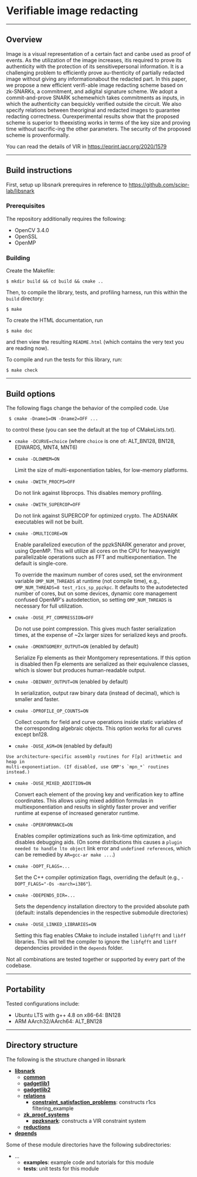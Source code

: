 Verifiable image redacting
================================================================================
--------------------------------------------------------------------------------
Overview
--------------------------------------------------------------------------------

Image is a visual representation of a certain fact and canbe used as proof of events. As the utilization of the image increases, itis required to prove its authenticity with the protection of its sensitivepersonal information. It is a challenging problem to efficiently prove au-thenticity of partially redacted image without giving any informationabout the redacted part. In this paper, we propose a new efficient verifi-able image redacting scheme based on zk-SNARKs, a commitment, and adigital signature scheme. We adopt a commit-and-prove SNARK schemewhich takes commitments as inputs, in which the authenticity can bequickly verified outside the circuit. We also specify relations between theoriginal and redacted images to guarantee redacting correctness. Ourexperimental results show that the proposed scheme is superior to theexisting works in terms of the key size and proving time without sacrific-ing the other parameters. The security of the proposed scheme is provenformally.

You can read the details of VIR in https://eprint.iacr.org/2020/1579


--------------------------------------------------------------------------------
Build instructions
--------------------------------------------------------------------------------

First, setup up libsnark prerequires in reference to https://github.com/scipr-lab/libsnark

### Prerequisites

The repository additionally requires the following:

- OpenCV 3.4.0
- OpenSSL
- OpenMP

### Building

Create the Makefile:

    $ mkdir build && cd build && cmake ..

Then, to compile the library, tests, and profiling harness, run this within the `build` directory:

    $ make

To create the HTML documentation, run

    $ make doc

and then view the resulting `README.html` (which contains the very text you are reading now).

To compile and run the tests for this library, run:

    $ make check

--------------------------------------------------------------------------------
Build options
--------------------------------------------------------------------------------

The following flags change the behavior of the compiled code. Use

     $ cmake -Dname1=ON -Dname2=OFF ...

to control these (you can see the default at the top of CMakeLists.txt).

*   `cmake -DCURVE=choice` (where `choice` is one of: ALT_BN128, BN128, EDWARDS, MNT4, MNT6)

*   `cmake -DLOWMEM=ON`

     Limit the size of multi-exponentiation tables, for low-memory platforms.

*   `cmake -DWITH_PROCPS=OFF`

     Do not link against libprocps. This disables memory profiling.

*   `cmake -DWITH_SUPERCOP=OFF`

     Do not link against SUPERCOP for optimized crypto. The ADSNARK executables will not be built.

*   `cmake -DMULTICORE=ON`

     Enable parallelized execution of the ppzkSNARK generator and prover, using OpenMP.
     This will utilize all cores on the CPU for heavyweight parallelizable operations such as
     FFT and multiexponentiation. The default is single-core.

     To override the maximum number of cores used, set the environment variable `OMP_NUM_THREADS`
     at runtime (not compile time), e.g., `OMP_NUM_THREADS=8 test_r1cs_sp_ppzkpc`. It defaults
     to the autodetected number of cores, but on some devices, dynamic core management confused
     OpenMP's autodetection, so setting `OMP_NUM_THREADS` is necessary for full utilization.

*   `cmake -DUSE_PT_COMPRESSION=OFF`

    Do not use point compression.
    This gives much faster serialization times, at the expense of ~2x larger
    sizes for serialized keys and proofs.

*   `cmake -DMONTGOMERY_OUTPUT=ON` (enabled by default)

    Serialize Fp elements as their Montgomery representations. If this
    option is disabled then Fp elements are serialized as their
    equivalence classes, which is slower but produces human-readable
    output.

*    `cmake -DBINARY_OUTPUT=ON` (enabled by default)

     In serialization, output raw binary data (instead of decimal), which is smaller and faster.

*   `cmake -DPROFILE_OP_COUNTS=ON`

    Collect counts for field and curve operations inside static variables
    of the corresponding algebraic objects. This option works for all
    curves except bn128.

*    `cmake -DUSE_ASM=ON` (enabled by default)

    Use architecture-specific assembly routines for F[p] arithmetic and heap in
    multi-exponentiation. (If disabled, use GMP's `mpn_*` routines instead.)

*   `cmake -DUSE_MIXED_ADDITION=ON`

    Convert each element of the proving key and verification key to
    affine coordinates. This allows using mixed addition formulas in
    multiexponentiation and results in slightly faster prover and
    verifier runtime at expense of increased generator runtime.

*   `cmake -DPERFORMANCE=ON`

    Enables compiler optimizations such as link-time optimization, and disables debugging aids.
    (On some distributions this causes a `plugin needed to handle lto object` link error and `undefined reference`s, which can be remedied by `AR=gcc-ar make ...`.)

*   `cmake -DOPT_FLAGS=...`

    Set the C++ compiler optimization flags, overriding the default (e.g., `-DOPT_FLAGS="-Os -march=i386"`).

*   `cmake -DDEPENDS_DIR=...`

    Sets the dependency installation directory to the provided absolute path (default: installs dependencies in the respective submodule directories)

*   `cmake -DUSE_LINKED_LIBRARIES=ON`

    Setting this flag enables CMake to include installed `libfqfft` and `libff` libraries. This will tell the compiler to ignore the `libfqfft` and `libff` dependencies provided in the `depends` folder.

Not all combinations are tested together or supported by every part of the codebase.


--------------------------------------------------------------------------------
Portability
--------------------------------------------------------------------------------

Tested configurations include:

* Ubuntu LTS with g++ 4.8 on x86-64: BN128
* ARM AArch32/AArch64: ALT_BN128

--------------------------------------------------------------------------------
Directory structure
--------------------------------------------------------------------------------

The following is the structure changed in libsnark

* [__libsnark__](libsnark)
    * [__common__](libsnark/common)
    * [__gadgetlib1__](libsnark/gadgetlib1)
    * [__gadgetlib2__](libsnark/gadgetlib2)
    * [__relations__](libsnark/relations)
        * [__constraint_satisfaction_problems__](libsnark/relations/constraint_satisfaction_problems): constructs r1cs filtering_example
    * [__zk_proof_systems__](libsnark/zk_proof_systems)
        * [__ppzksnark__](libsnark/relations/constraint_satisfaction_problems): constructs a VIR constraint system
    * [__reductions__](libsnark/reductions)
* [__depends__](depends)

Some of these module directories have the following subdirectories:

* ...
    * __examples__: example code and tutorials for this module
    * __tests__: unit tests for this module
    
